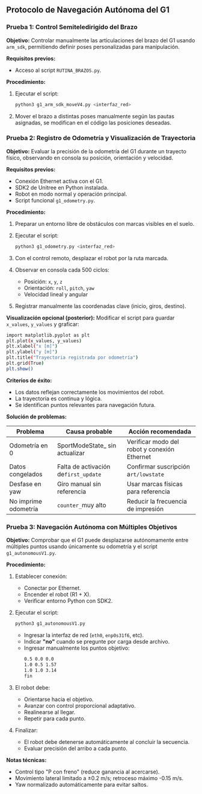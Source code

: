 ## Protocolo de Navegación Autónoma del G1

### Prueba 1: Control Semiteledirigido del Brazo

**Objetivo:**
Controlar manualmente las articulaciones del brazo del G1 usando `arm_sdk`, permitiendo definir poses personalizadas para manipulación.

**Requisitos previos:**

* Acceso al script `RUTINA_BRAZOS.py`.

**Procedimiento:**

1. Ejecutar el script:
   ```bash
   python3 g1_arm_sdk_moveV4.py <interfaz_red>
   ```
2. Mover el brazo a distintas poses manualmente según las pautas asignadas, se modifican en el código las posiciones deseadas.

### Prueba 2: Registro de Odometría y Visualización de Trayectoria

**Objetivo:**
Evaluar la precisión de la odometría del G1 durante un trayecto físico, observando en consola su posición, orientación y velocidad.

**Requisitos previos:**

* Conexión Ethernet activa con el G1.
* SDK2 de Unitree en Python instalada.
* Robot en modo normal y operación principal.
* Script funcional `g1_odometry.py`.

**Procedimiento:**

1. Preparar un entorno libre de obstáculos con marcas visibles en el suelo.
2. Ejecutar el script:
   
   ```bash
   python3 g1_odometry.py <interfaz_red>
   ```
3. Con el control remoto, desplazar el robot por la ruta marcada.
4. Observar en consola cada 500 ciclos:
   
   * Posición: `x`, `y`, `z`
   * Orientación: `roll`, `pitch`, `yaw`
   * Velocidad lineal y angular
5. Registrar manualmente las coordenadas clave (inicio, giros, destino).

**Visualización opcional (posterior):**
Modificar el script para guardar `x_values`, `y_values` y graficar:

```bash
import matplotlib.pyplot as plt
plt.plot(x_values, y_values)
plt.xlabel("x [m]")
plt.ylabel("y [m]")
plt.title("Trayectoria registrada por odometría")
plt.grid(True)
plt.show()
```

**Criterios de éxito:**

* Los datos reflejan correctamente los movimientos del robot.
* La trayectoria es continua y lógica.
* Se identifican puntos relevantes para navegación futura.

**Solución de problemas:**

| Problema              | Causa probable                        | Acción recomendada                           |
| --------------------- | ------------------------------------- | --------------------------------------------- |
| Odometría en 0       | SportModeState\_ sin actualizar       | Verificar modo del robot y conexión Ethernet |
| Datos congelados      | Falta de activación de`first_update` | Confirmar suscripción a`rt/lowstate`         |
| Desfase en yaw        | Giro manual sin referencia            | Usar marcas físicas para referencia          |
| No imprime odometría | `counter_`muy alto                    | Reducir la frecuencia de impresión           |

### Prueba 3: Navegación Autónoma con Múltiples Objetivos

**Objetivo:**
Comprobar que el G1 puede desplazarse autónomamente entre múltiples puntos usando únicamente su odometría y el script `g1_autonomousV1.py`.

**Procedimiento:**

1. Establecer conexión:
   
   * Conectar por Ethernet.
   * Encender el robot (R1 + X).
   * Verificar entorno Python con SDK2.
2. Ejecutar el script:
   
   ```bash
   python3 g1_autonomousV1.py
   ```
   
   * Ingresar la interfaz de red (`eth0`, `enp0s31f6`, etc).
   * Indicar **"no"** cuando se pregunte por carga desde archivo.
   * Ingresar manualmente los puntos objetivo:
     ```bash
     0.5 0.0 0.0
     1.0 0.5 1.57
     1.0 1.0 3.14
     fin
     ```
   
3. El robot debe:
   
   * Orientarse hacia el objetivo.
   * Avanzar con control proporcional adaptativo.
   * Realinearse al llegar.
   * Repetir para cada punto.
4. Finalizar:
   
   * El robot debe detenerse automáticamente al concluir la secuencia.
   * Evaluar precisión del arribo a cada punto.

**Notas técnicas:**

* Control tipo "P con freno" (reduce ganancia al acercarse).
* Movimiento lateral limitado a ±0.2 m/s; retroceso máximo -0.15 m/s.
* Yaw normalizado automáticamente para evitar saltos.

